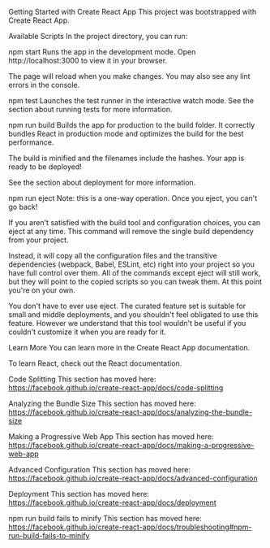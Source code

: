 Getting Started with Create React App
This project was bootstrapped with Create React App.

Available Scripts
In the project directory, you can run:

npm start
Runs the app in the development mode.
Open http://localhost:3000 to view it in your browser.

The page will reload when you make changes.
You may also see any lint errors in the console.

npm test
Launches the test runner in the interactive watch mode.
See the section about running tests for more information.

npm run build
Builds the app for production to the build folder.
It correctly bundles React in production mode and optimizes the build for the best performance.

The build is minified and the filenames include the hashes.
Your app is ready to be deployed!

See the section about deployment for more information.

npm run eject
Note: this is a one-way operation. Once you eject, you can't go back!

If you aren't satisfied with the build tool and configuration choices, you can eject at any time. This command will remove the single build dependency from your project.

Instead, it will copy all the configuration files and the transitive dependencies (webpack, Babel, ESLint, etc) right into your project so you have full control over them. All of the commands except eject will still work, but they will point to the copied scripts so you can tweak them. At this point you're on your own.

You don't have to ever use eject. The curated feature set is suitable for small and middle deployments, and you shouldn't feel obligated to use this feature. However we understand that this tool wouldn't be useful if you couldn't customize it when you are ready for it.

Learn More
You can learn more in the Create React App documentation.

To learn React, check out the React documentation.

Code Splitting
This section has moved here:
https://facebook.github.io/create-react-app/docs/code-splitting

Analyzing the Bundle Size
This section has moved here:
https://facebook.github.io/create-react-app/docs/analyzing-the-bundle-size

Making a Progressive Web App
This section has moved here:
https://facebook.github.io/create-react-app/docs/making-a-progressive-web-app

Advanced Configuration
This section has moved here:
https://facebook.github.io/create-react-app/docs/advanced-configuration

Deployment
This section has moved here:
https://facebook.github.io/create-react-app/docs/deployment

npm run build fails to minify
This section has moved here:
https://facebook.github.io/create-react-app/docs/troubleshooting#npm-run-build-fails-to-minify
